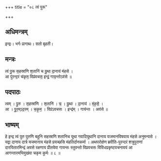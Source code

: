 +++
title = "०८ त्वं पुरू"

+++
## अधिमन्त्रम्
इन्द्रः। भर्गः प्रागाथः। सतो बृहती।

## मन्त्रः
त्वं पु॒रू स॒हस्रा॑णि श॒तानि॑ च यू॒था दा॒नाय॑ मंहसे ।  
आ पु॑रन्द॒रं च॑कृम॒ विप्र॑वचस॒ इन्द्रं॒ गाय॒न्तोऽव॑से ॥

## पदपाठः
त्वम् । पु॒रु । स॒हस्रा॑णि । श॒तानि॑ । च॒ । यू॒था । दा॒नाय॑ । मं॒ह॒से॒ ।  
आ । पु॒र॒म्ऽद॒रम् । च॒कृ॒म॒ । विप्र॑ऽवचसः । इन्द्र॑म् । गाय॑न्तः । अव॑से ॥

## भाष्यम्
हे इन्द्र त्वं पुरु पुरुणि बहूनि सहस्राणि शतानिच यूथा गवादियूथानि दानाय यजमानविषयाय मंहसे अनुमन्यसे । यद्वा दानाय दात्रे यजमानाय मंहसे प्रयच्छसि मंहतिर्दानकर्मा । अथपरोक्षेण ब्रवीति-पुरन्दरं शत्रुपुराणां दारयितारमिन्द्रं अवसे रक्षणाय प्रीतयेवा गायन्तः स्तुवन्तो विप्रवचसः विविधप्रकृष्टवचनावयं आ आगन्तारमभिमुखंवा चकृम कुर्मः ॥ ८ ॥